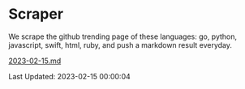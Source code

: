 # Scraper

We scrape the github trending page of these languages: go, python, javascript, swift, html, ruby, and push a markdown result everyday.

[2023-02-15.md](https://github.com/henson/Scraper/blob/master/2023-02-15.md)

Last Updated: 2023-02-15 00:00:04